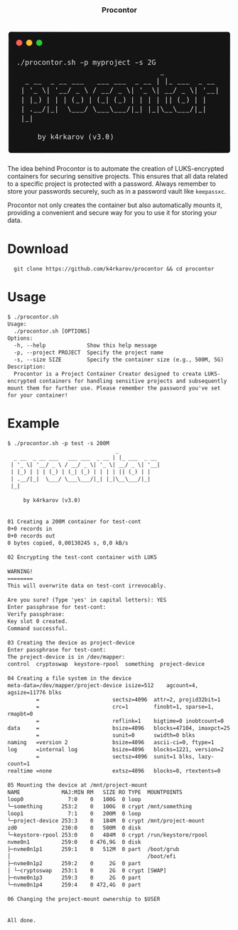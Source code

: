 <h3 align="center">Procontor</h3>
<h1 align="center"> <img src="https://github.com/k4rkarov/Procontor/blob/main/carbon.png" alt="procontor" width="500px"></h1>

The idea behind Procontor is to automate the creation of LUKS-encrypted containers for securing sensitive projects. This ensures that all data related to a specific project is protected with a password. Always remember to store your passwords securely, such as in a password vault like `keepassxc`.

Procontor not only creates the container but also automatically mounts it, providing a convenient and secure way for you to use it for storing your data.


# Download

```
  git clone https://github.com/k4rkarov/procontor && cd procontor
```

# Usage

```
$ ./procontor.sh
Usage:
  ./procontor.sh [OPTIONS]
Options:
  -h, --help             Show this help message
  -p, --project PROJECT  Specify the project name
  -s, --size SIZE        Specify the container size (e.g., 500M, 5G)
Description:
  Procontor is a Project Container Creator designed to create LUKS-encrypted containers for handling sensitive projects and subsequently mount them for further use. Please remember the password you've set for your container!
```

# Example

```
$ ./procontor.sh -p test -s 200M
                                  _             
  _ __  _ __ ___   ___ ___  _ __ | |_ ___  _ __ 
 | '_ \| '__/ _ \ / __/ _ \| '_ \| __/ _ \| '__|
 | |_) | | | (_) | (_| (_) | | | | || (_) | |   
 | .__/|_|  \___/ \___\___/|_| |_|\__\___/|_|   
 |_|                                            

     by k4rkarov (v3.0)


01 Creating a 200M container for test-cont
0+0 records in
0+0 records out
0 bytes copied, 0,00130245 s, 0,0 kB/s

02 Encrypting the test-cont container with LUKS

WARNING!
========
This will overwrite data on test-cont irrevocably.

Are you sure? (Type 'yes' in capital letters): YES
Enter passphrase for test-cont: 
Verify passphrase: 
Key slot 0 created.
Command successful.

03 Creating the device as project-device
Enter passphrase for test-cont: 
The project-device is in /dev/mapper:
control  cryptoswap  keystore-rpool  something  project-device

04 Creating a file system in the device
meta-data=/dev/mapper/project-device isize=512    agcount=4, agsize=11776 blks
         =                       sectsz=4096  attr=2, projid32bit=1
         =                       crc=1        finobt=1, sparse=1, rmapbt=0
         =                       reflink=1    bigtime=0 inobtcount=0
data     =                       bsize=4096   blocks=47104, imaxpct=25
         =                       sunit=0      swidth=0 blks
naming   =version 2              bsize=4096   ascii-ci=0, ftype=1
log      =internal log           bsize=4096   blocks=1221, version=2
         =                       sectsz=4096  sunit=1 blks, lazy-count=1
realtime =none                   extsz=4096   blocks=0, rtextents=0

05 Mounting the device at /mnt/project-mount
NAME             MAJ:MIN RM   SIZE RO TYPE  MOUNTPOINTS
loop0              7:0    0   100G  0 loop  
└─something      253:2    0   100G  0 crypt /mnt/something
loop1              7:1    0   200M  0 loop  
└─project-device 253:3    0   184M  0 crypt /mnt/project-mount
zd0              230:0    0   500M  0 disk  
└─keystore-rpool 253:0    0   484M  0 crypt /run/keystore/rpool
nvme0n1          259:0    0 476,9G  0 disk  
├─nvme0n1p1      259:1    0   512M  0 part  /boot/grub
│                                           /boot/efi
├─nvme0n1p2      259:2    0     2G  0 part  
│ └─cryptoswap   253:1    0     2G  0 crypt [SWAP]
├─nvme0n1p3      259:3    0     2G  0 part  
└─nvme0n1p4      259:4    0 472,4G  0 part  

06 Changing the project-mount ownership to $USER


All done.
```
